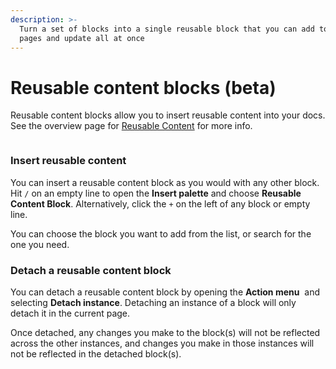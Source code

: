 ```yaml
---
description: >-
  Turn a set of blocks into a single reusable block that you can add to multiple
  pages and update all at once
---
```


# Reusable content blocks (beta)

Reusable content blocks allow you to insert reusable content into your docs. See the overview page for [Reusable Content](../reusable-content/overview.md) for more info.

<figure><img src="../../.gitbook/assets/reusable-blocks.png" alt=""><figcaption></figcaption></figure>

### **Insert reusable content**

You can insert a reusable content block as you would with any other block. Hit `/` on an empty line to open the **Insert palette** and choose **Reusable Content Block**. Alternatively, click the `+` on the left of any block or empty line.

You can choose the block you want to add from the list, or search for the one you need.

### **Detach a reusable content block**

You can detach a reusable content block by opening the **Action menu** <img src="../../.gitbook/assets/Actions menu.png" alt="" data-size="line"> and selecting **Detach instance**. Detaching an instance of a block will only detach it in the current page.

Once detached, any changes you make to the block(s) will not be reflected across the other instances, and changes you make in those instances will not be reflected in the detached block(s).

